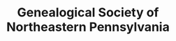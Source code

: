 ---
layout: repo
title: "Genealogical Society of Northeastern Pennsylvania"
id: 14671
permalink: repos/14671/
---